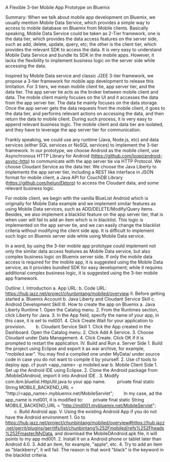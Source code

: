 A Flexible 3-tier Mobile App Prototype on Bluemix

Summary:
When we talk about mobile app development on Bluemix, we usually mention Mobile Data Service, which provides a simple way to access to mobile database on Bluemix from Mobile clients. Basically speaking, Mobile Data Service could be taken as 2-Tier framework, one is the data tier, which provides the data access features on the server side, such as add, delete, update, query, etc; the other is the client tier, which provides the relevant SDK to access the data. It is very easy to understand Mobile Data Service and bundle its SDK in the mobile apps. However, it lacks the flexibility to implement business logic on the server side while accessing the data. 

Inspired by Mobile Data service and classic J2EE 3-tier framework, we propose a 3-tier framework for mobile app development to release this limitation. For 3 tiers, we mean mobile client tie, app server tier, and the data tier. The app server tie acts as the broker between mobile client and data. The mobile client mainly focuses on the UI and it accesses the data from the app server tier. The data tie mainly focuses on the data storage. Once the app server gets the data requests from the mobile client, it goes to the data tier, and performs relevant actions on accessing the data, and then return the data to mobile client. During such process, it is very easy to append relevant business logic. The mobile client and data tier are isolated, and they have to leverage the app server tier for communication. 

Frankly speaking, we could use any runtime (Java, Node.js, etc) and data services (either SQL services or NoSQL services) to implement the 3-tier framework. In our prototype, we choose Android as the mobile client, use Asynchronous HTTP Library for Android (https://github.com/loopj/android-async-http) to communicate with the app server tie via HTTP Protocol. We choose Cloudant Service as the data tier. We choose the Java Liberty to implements the app server tier, including a REST like interface in JSON format for mobile client, a Java API for CouchDB Library (https://github.com/helun/Ektorp) to access the Cloudant data, and some relevant business logic. 

For mobile client, we begin with the vanilla BlueList Android which is originally for Mobile Data example and we implement similar features as using Mobile Data services, such as ADD/DELETE/Modify/Query items. Besides, we also implement a blacklist feature on the app server tier, that is when user will fail to add an item which is in blacklist. This logic is implemented on the app server tie, and we can easily change the blacklist criteria without modifying the client side app. It is difficult to implement such logic on Bluemix server side while using Mobile Data service.

In a word, by using the 3-tier mobile app prototype could implement not only the similar data access features as Mobile Data service, but also complex business logic on Bluemix server side. If only the mobile data access is required for the mobile app, it is suggested using the Mobile Data service, as it provides bundled SDK for easy development; while it requires additional complex business logic, it is suggested using the 3-tier mobile app framework.

Outline:
I. Introduction
	a.  App URL: 
	b.  Code URL: https://hub.jazz.net/project/chunbintang/mobiled/overview
II. Before getting started
	a.  Bluemix Account
	b.  Java Liberty and Cloudant Service Skill
	c.  Android Development Skill
III. How to create the app on Bluemix
	a.  Java Liberty Runtime
        1. Open the Catalog menu.
		2. From the Runtimes section, click Liberty for Java.
        3. In the App field, specify the name of your app, in this case, it is set to md001.
        4. Click Create.Wait for your application to provision.
　　b.  Cloudant Service Skill
        1. Click the App created in the Dashboard. Open the Catalog menu.
		2. Click Add A Service.
        3. Choose Cloudant under Data Management.
		4. Click Create. Click OK if it is prompted to restart the application.
IV. Build and Run
	a.  Server Side
        1. Build the project using Eclipse and export it as war archive, for example, "mobiled.war". You may find a compiled one under MyData/ under source code in case you do not want to compile it by yourself.
		2. Use cf tools to deploy app.
cf push <app_name> -p mobiled.war
	b.  Mobile Client Side
        1. Set up the Android IDE using Eclipse.
		2. Clone the Android package from  /MobileDAndroid, import it into Android IDE .
		3. Modify com.ibm.bluelist.HttpUtil.java to your app name.
　　	private final static String MOBILE_BACKEND_URL = "http://<app_name>.mybluemix.net/MobileServlet";
　　In my case, ad the app_name is md001, it is modified to:
　　private final static String MOBILE_BACKEND_URL = "http://md001.mybluemix.net/MobileServlet";
　　c. Build Android app.
V. Using the existing Android App if you do not have the Android environment 
        1. Go to https://hub.jazz.net/project/chunbintang/mobiled/overview#https://hub.jazz.net/gerrit/plugins/gerritfs/list/chunbintang%252Fmobiled/refs%252Fheads%252Fmaster/MyData, and download the MobileDAndroid.apk file, it will points to my app md001.
		2. Install it on a Android phone or tablet later than Android 4.0.
		3. Add an item, for example, "apple", etc.
		4. Try to add an item as "blackberry", it will fail. The reason is that word "black" is the keyword in the blacklist criteria.
